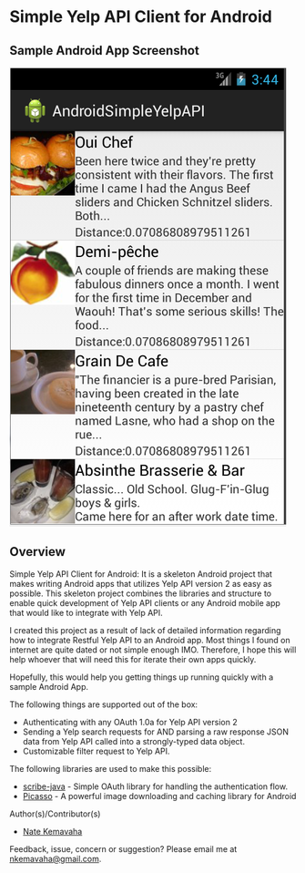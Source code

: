 # Simple Yelp API Client for Android

## Sample Android App Screenshot
![Alt text](Android_apps_simpleYelpApi.PNG "Main App Screenshot")

## Overview
Simple Yelp API Client for Android:
It is a skeleton Android project that makes writing Android apps that utilizes Yelp API version 2 as easy as possible. 
This skeleton project combines the libraries and structure to enable quick development of Yelp API clients or any Android mobile app that would like to integrate with Yelp API.


I created this project as a result of lack of detailed information regarding how to integrate Restful Yelp API to an Android app.
Most things I found on internet are quite dated or not simple enough IMO. Therefore, I hope this will help whoever that will need this for iterate their own apps quickly.

Hopefully, this would help you getting things up running quickly with a sample Android App.

The following things are supported out of the box:
 * Authenticating with any OAuth 1.0a for Yelp API version 2
 * Sending a Yelp search requests for AND parsing a raw response JSON data from Yelp API called into a strongly-typed data object.
 * Customizable filter request to Yelp API.

The following libraries are used to make this possible:
 * [scribe-java](https://github.com/fernandezpablo85/scribe-java) - Simple OAuth library for handling the authentication flow.
 * [Picasso](https://github.com/square/picasso) - A powerful image downloading and caching library for Android
 
Author(s)/Contributor(s)
* [Nate Kemavaha](https://github.com/boyserk84/)


Feedback, issue, concern or suggestion?
Please email me at [nkemavaha@gmail.com](mailto:nkemavaha@gmail.com).

